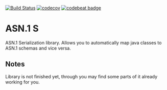 [![Build Status](https://travis-ci.org/lastrix/asn1s.svg?branch=master)](https://travis-ci.org/lastrix/asn1s)
[![codecov](https://codecov.io/gh/lastrix/asn1s/branch/master/graph/badge.svg)](https://codecov.io/gh/lastrix/asn1s)
[![codebeat badge](https://codebeat.co/badges/eff385fb-0498-49e0-86bb-f92f02e4f27c)](https://codebeat.co/projects/github-com-lastrix-asn1s-master)

ASN.1 S
==
ASN.1 Serialization library. Allows you to automatically map java classes to ASN.1 schemas and vice versa.

Notes
--
Library is not finished yet, through you may find some parts of it already working for you.
